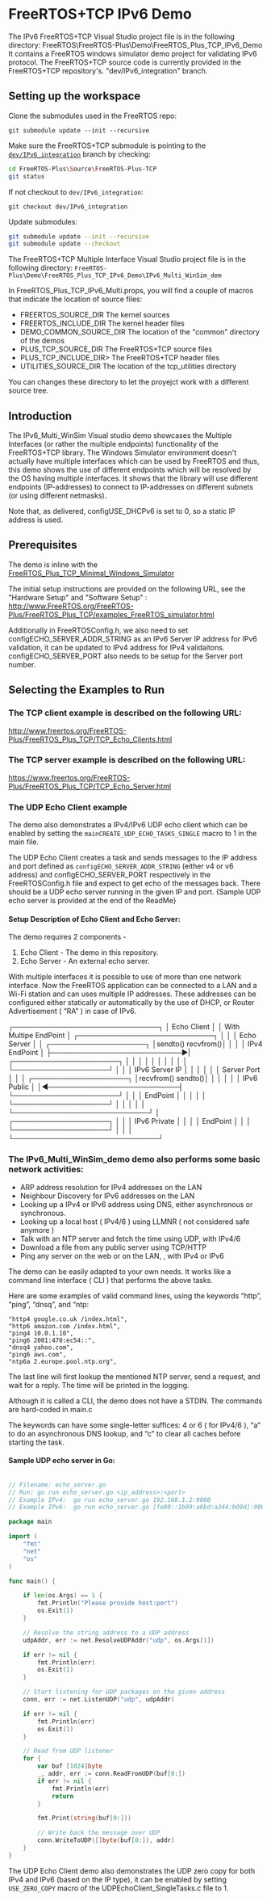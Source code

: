 # FreeRTOS+TCP IPv6 Demo

The IPv6 FreeRTOS+TCP Visual Studio project file is in the following directory:
FreeRTOS\FreeRTOS-Plus\Demo\FreeRTOS_Plus_TCP_IPv6_Demo
It contains a FreeRTOS windows simulator demo project for validating IPv6 protocol.
The FreeRTOS+TCP source code is currently provided in the FreeRTOS+TCP repository's.
"dev/IPv6_integration" branch.



## Setting up the workspace

Clone the submodules used in the FreeRTOS repo:

`git submodule update --init --recursive`

Make sure the FreeRTOS+TCP submodule is pointing to the [`dev/IPv6_integration`](https://github.com/FreeRTOS/FreeRTOS-Plus-TCP/tree/dev/IPv6_integration) branch
by checking:

``` sh
cd FreeRTOS-Plus\Source\FreeRTOS-Plus-TCP
git status
```

If not checkout to `dev/IPv6_integration`:

`git checkout dev/IPv6_integration`

Update submodules:

``` sh
git submodule update --init --recursive
git submodule update --checkout
```

The FreeRTOS+TCP Multiple Interface Visual Studio project file is in the following
directory: `FreeRTOS-Plus\Demo\FreeRTOS_Plus_TCP_IPv6_Demo\IPv6_Multi_WinSim_dem`

In FreeRTOS_Plus_TCP_IPv6_Multi.props, you will find a couple of macros that indicate
the location of source files:

- FREERTOS_SOURCE_DIR    The kernel sources
- FREERTOS_INCLUDE_DIR   The kernel header files
- DEMO_COMMON_SOURCE_DIR The location of the "common" directory of the demos
- PLUS_TCP_SOURCE_DIR    The FreeRTOS+TCP source files
- PLUS_TCP_INCLUDE_DIR>  The FreeRTOS+TCP header files
- UTILITIES_SOURCE_DIR   The location of the tcp_utilities directory

You can changes these directory to let the proyejct work with a different
source tree.

## Introduction

The IPv6_Multi_WinSim Visual studio demo showcases the Multiple Interfaces (or
rather the multiple endpoints) functionality of the FreeRTOS+TCP library.
The Windows Simulator environment doesn't actually have multiple
interfaces which can be used by FreeRTOS and thus, this demo shows
the use of different endpoints which will be resolved by the OS having multiple
interfaces. It shows that the library will use different endpoints (IP-addresses)
to connect to IP-addresses on different subnets (or using different netmasks).

Note that, as delivered, configUSE_DHCPv6 is set to 0, so a static IP address is used. 

## Prerequisites

The demo is inline with the [FreeRTOS_Plus_TCP_Minimal_Windows_Simulator](https://github.com/FreeRTOS/FreeRTOS/tree/main/FreeRTOS-Plus/Demo/FreeRTOS_Plus_TCP_Minimal_Windows_Simulator)

The initial setup instructions are provided on the following URL, see the 
"Hardware Setup" and "Software Setup" :
http://www.FreeRTOS.org/FreeRTOS-Plus/FreeRTOS_Plus_TCP/examples_FreeRTOS_simulator.html

Additionally in FreeRTOSConfig.h, we also need to set configECHO_SERVER_ADDR_STRING as an IPv6 Server
IP address for IPv6 validation, it can be updated to IPv4 address for IPv4 validaitons.
configECHO_SERVER_PORT also needs to be setup for the Server port number.

## Selecting the Examples to Run

### The TCP client example is described on the following URL:
http://www.freertos.org/FreeRTOS-Plus/FreeRTOS_Plus_TCP/TCP_Echo_Clients.html

### The TCP server example is described on the following URL:
https://www.freertos.org/FreeRTOS-Plus/FreeRTOS_Plus_TCP/TCP_Echo_Server.html


### The UDP Echo Client example

The demo also demonstrates a IPv4/IPv6 UDP echo client which can be enabled by
setting the `mainCREATE_UDP_ECHO_TASKS_SINGLE` macro to 1 in the main file.

The UDP Echo Client creates a task and sends messages to the IP address and port
defined as `configECHO_SERVER_ADDR_STRING` (either v4 or v6 address) 
and configECHO_SERVER_PORT respectively in the FreeRTOSConfig.h file and expect to
get echo of the messages back. There should be a UDP echo server running in the 
given IP and port. {Sample UDP echo server is provided at the end of the ReadMe}

#### Setup Description of Echo Client and Echo Server:

The demo requires 2 components -

1. Echo Client - The demo in this repository.
2. Echo Server - An external echo server.

With multiple interfaces it is possible to use of more than one network interface.
Now the FreeRTOS application can be connected to a LAN and a Wi-Fi station and
can uses multiple IP addresses. These addresses can be configured either statically
or automatically by the use of DHCP, or Router Advertisement ( “RA” ) in case of IPv6.

  ┌─────────────────────────────┐
  │        Echo Client          │
  │    With Multipe EndPoint    │                           ┌───────────────────────────┐
  │                             │                           │       Echo Server         │
  │    ┌───────────────────┐    │sendto()         recvfrom()│                           │
  │    │ IPv4 EndPoint     │    ├──────────────────────────►|  ┌─────────────────────┐  │
  │    │                   │    │                           │  │                     │  │
  │    └───────────────────┘    │                           │  │  IPv6 Server IP     │  │
  │                             │                           │  │   Server Port       │  │
  │    ┌───────────────────┐    │recvfrom()         sendto()│  │                     │  │
  │    │   IPv6 Public     │    │◄──────────────────────────┤  └─────────────────────┘  │
  │    │     EndPoint      │    │                           │                           │
  │    └───────────────────┘    │                           │                           │
  │                             │                           └───────────────────────────┘
  │    ┌───────────────────┐    │
  │    │   IPv6 Private    │    │
  │    │     EndPoint      │    │
  │    └───────────────────┘    │
  │                             │
  └─────────────────────────────┘

### The IPv6_Multi_WinSim_demo demo also performs some basic network activities:

- ARP address resolution for IPv4 addresses on the LAN
- Neighbour Discovery for IPv6 addresses on the LAN
- Looking up a IPv4 or IPv6  address using DNS, either asynchronous or synchronous.
- Looking up a local host ( IPv4/6 ) using LLMNR ( not considered safe anymore )
- Talk with an NTP server and fetch the time using UDP, with IPv4/6
- Download a file from any public server using TCP/HTTP
- Ping any server on the web or on the LAN, , with IPv4 or IPv6

The demo can be easily adapted to your own needs. It works like a command line
interface ( CLI ) that performs the above tasks.

Here are some examples of valid command lines, using the keywords “http”, “ping”,
“dnsq”, and “ntp:

    "http4 google.co.uk /index.html",
    "http6 amazon.com /index.html",
    "ping4 10.0.1.10",
    "ping6 2001:470:ec54::",
    "dnsq4 yahoo.com",
    "ping6 aws.com",
    "ntp6a 2.europe.pool.ntp.org",

The last line will first lookup the mentioned NTP server, send a request, and wait
for a reply. The time will be printed in the logging.

Although it is called a CLI, the demo does not have a STDIN. The commands are
hard-coded in main.c

The keywords can have some single-letter suffices: 4 or 6 ( for IPv4/6 ), “a” to do
an asynchronous DNS lookup, and “c” to clear all caches before starting the task.

#### Sample UDP echo server in Go: 

``` go

// Filename: echo_server.go 
// Run: go run echo_server.go <ip_address>:<port>
// Example IPv4:  go run echo_server.go 192.168.1.2:9000
// Example IPv6:  go run echo_server.go [fe80::1b99:a6bd:a344:b09d]:9000

package main

import (
	"fmt"
	"net"
	"os"
)

func main() {

	if len(os.Args) == 1 {
		fmt.Println("Please provide host:port")
		os.Exit(1)
	}

	// Resolve the string address to a UDP address
	udpAddr, err := net.ResolveUDPAddr("udp", os.Args[1])

	if err != nil {
		fmt.Println(err)
		os.Exit(1)
	}

	// Start listening for UDP packages on the given address
	conn, err := net.ListenUDP("udp", udpAddr)

	if err != nil {
		fmt.Println(err)
		os.Exit(1)
	}

	// Read from UDP listener 
	for {
		var buf [1024]byte
		_, addr, err := conn.ReadFromUDP(buf[0:])
		if err != nil {
			fmt.Println(err)
			return
		}

		fmt.Print(string(buf[0:]))

		// Write back the message over UDP
		conn.WriteToUDP([]byte(buf[0:]), addr)
	}
}
```

The UDP Echo Client demo also demonstrates the UDP zero copy for both IPv4 and IPv6
(based on the IP type), it can be enabled by setting `USE_ZERO_COPY` macro of the
UDPEchoClient_SingleTasks.c file to 1.